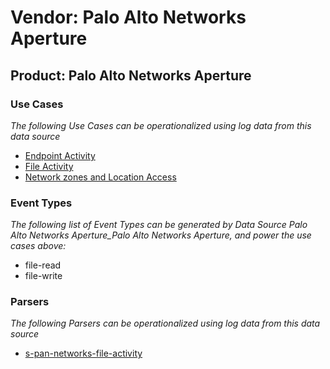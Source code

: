 Vendor: Palo Alto Networks Aperture
===================================
Product: Palo Alto Networks Aperture
------------------------------------

### Use Cases

_The following Use Cases can be operationalized using log data from this data source_

* [Endpoint Activity](../UseCases/usecase_endpoint_activity.md)
* [File Activity](../UseCases/usecase_file_activity.md)
* [Network zones and Location Access](../UseCases/usecase_network_zones_and_location_access.md)


### Event Types

_The following list of Event Types can be generated by Data Source Palo Alto Networks Aperture_Palo Alto Networks Aperture, and power the use cases above:_

- file-read
- file-write


### Parsers

_The following Parsers can be operationalized using log data from this data source_

* [s-pan-networks-file-activity](../Parsers/parserContent_s-pan-networks-file-activity.md)
